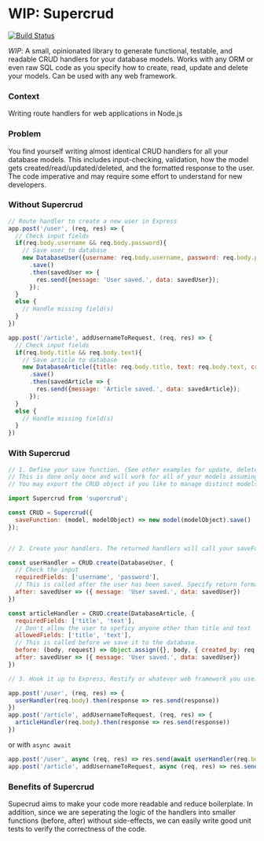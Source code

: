 # WIP: Supercrud
[![Build Status](https://travis-ci.org/ph3b/supercrud.svg?branch=master)](https://travis-ci.org/ph3b/supercrud)

*WIP*: A small, opinionated library to generate functional, testable, and readable CRUD handlers for your database models.
Works with any ORM or even raw SQL code as you specify how to create, read, update and delete your models. Can be used with any web framework.

### Context
Writing route handlers for web applications in Node.js

### Problem
You find yourself writing almost identical CRUD handlers for all your database models.
This includes input-checking, validation, how the model gets created/read/updated/deleted, and the formatted response to the user.
The code imperative and may require some effort to understand for new developers.

### Without Supercrud
```javascript
// Route handler to create a new user in Express
app.post('/user', (req, res) => {
  // Check input fields
  if(req.body.username && req.body.password){
    // Save user to database
    new DatabaseUser({username: req.body.username, password: req.body.password})
      .save()
      .then(savedUser => {
        res.send({message: 'User saved.', data: savedUser});
      });
  } 
  else {
    // Handle missing field(s)
  }
})

app.post('/article', addUsernameToRequest, (req, res) => {
  // Check input fields
  if(req.body.title && req.body.text){
    // Save article to database
    new DatabaseArticle({title: req.body.title, text: req.body.text, created_by: req.username })
      .save()
      .then(savedArticle => {
        res.send({message: 'Article saved.', data: savedArticle});
      });
  } 
  else {
    // Handle missing field(s)
  }
})
```

### With Supercrud
```javascript
// 1. Define your save function. (See other examples for update, deleted and get functions.)
// This is done only once and will work for all of your models assuming they have the same methods.
// You may export the CRUD object if you like to manage distinct models in seperate files.

import Supercrud from 'supercrud';

const CRUD = Supercrud({
  saveFunction: (model, modelObject) => new model(modelObject).save()
});


// 2. Create your handlers. The returned handlers will call your saveFunction.

const userHandler = CRUD.create(DatabaseUser, {
  // Check the input
  requiredFields: ['username', 'password'],
  // This is called after the user has been saved. Specify return format.
  after: savedUser => ({ message: 'User saved.', data: savedUser})
})

const articleHandler = CRUD.create(DatabaseArticle, {
  requiredFields: ['title', 'text'],
  // Don't allow the user to speficy anyone other than title and text
  allowedFields: ['title', 'text'],
  // This is called before we save it to the database.
  before: (body, request) => Object.assign({}, body, { created_by: req.username }),
  after: savedUser => ({ message: 'User saved.', data: savedUser})
})

// 3. Hook it up to Express, Restify or whatever web framework you use.

app.post('/user', (req, res) => {
  userHandler(req.body).then(response => res.send(response))
})
app.post('/article', addUsernameToRequest, (req, res) => {
  articleHandler(req.body).then(response => res.send(response))
})
```
or with ```async await```
```javascript
app.post('/user', async (req, res) => res.send(await userHandler(req.body))
app.post('/article', addUsernameToRequest, async (req, res) => res.send(await articleHandler(req.body))
```
### Benefits of Supercrud
Supecrud aims to make your code more readable and reduce boilerplate. In addition, since we are seperating the logic of the handlers into smaller functions (before, after) without side-effects, we can easily write good unit tests to verify the correctness of the code.

